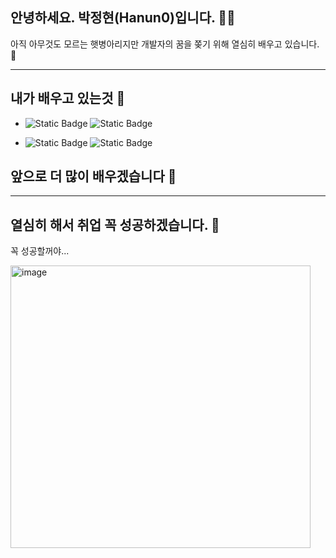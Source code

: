 ## 안녕하세요. 박정현(Hanun0)입니다. 👏🏻
아직 아무것도 모르는 햇병아리지만 개발자의 꿈을 쫒기 위해 열심히 배우고 있습니다. 🐣

-----
## 내가 배우고 있는것 📖
- <img alt="Static Badge" src="https://img.shields.io/badge/Python-%233776AB"> <img alt="Static Badge" src="https://img.shields.io/badge/Linux-%23FCC624">

- <img alt="Static Badge" src="https://img.shields.io/badge/Git-%23F05032"> <img alt="Static Badge" src="https://img.shields.io/badge/Github-%23181717">
## 앞으로 더 많이 배우겠습니다 🥕
-----
## 열심히 해서 취업 꼭 성공하겠습니다. 🐥
꼭 성공할꺼야...

<img width="480" height="452" alt="image" src="https://github.com/user-attachments/assets/16773574-dd89-42db-9173-03edccfb536b" />


